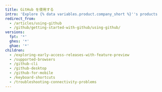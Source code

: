 ```yaml
---
title: GitHub を使用する
intro: 'Explore {% data variables.product.company_short %}''s products from different platforms and devices.'
redirect_from:
  - /articles/using-github
  - /github/getting-started-with-github/using-github/
versions:
  fpt: '*'
  ghes: '*'
  ghae: '*'
children:
  - /exploring-early-access-releases-with-feature-preview
  - /supported-browsers
  - /github-cli
  - /github-desktop
  - /github-for-mobile
  - /keyboard-shortcuts
  - /troubleshooting-connectivity-problems
---
```


